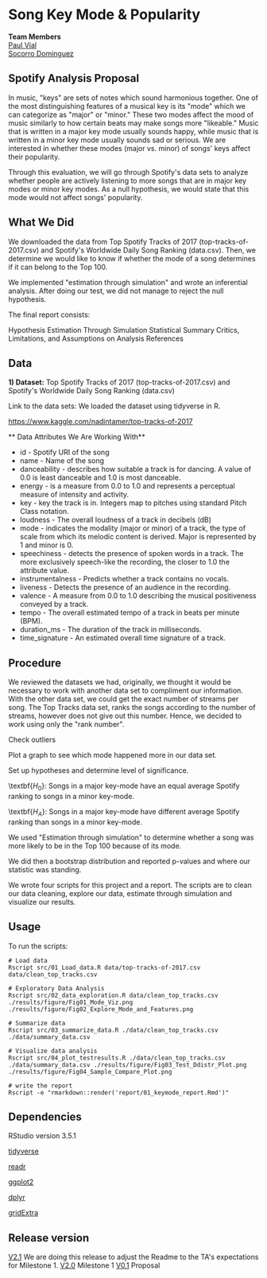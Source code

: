 # Song Key Mode & Popularity

**Team Members**<br>
[Paul Vial](https://github.com/Pall-v) <br>
[Socorro Dominguez](https://github.com/sedv8808)<br>

## Spotify Analysis Proposal

In music, "keys" are sets of notes which sound harmonious together.  One of the most distinguishing features of a musical key is its "mode" which we can categorize as "major" or "minor."  These two modes affect the mood of music similarly to how certain beats may make songs more "likeable." Music that is written in a major key mode usually sounds happy, while music that is written in a minor key mode usually sounds sad or serious.  We are interested in whether these modes (major vs. minor) of songs' keys affect their popularity.

Through this evaluation, we will go through Spotify's data sets to analyze whether people are actively listening to more songs that are in major key modes or minor key modes. As a null hypothesis, we would state that this mode would not affect songs' popularity. 

## What We Did

We downloaded the data from Top Spotify Tracks of 2017 (top-tracks-of-2017.csv) and Spotify's Worldwide Daily Song Ranking (data.csv). Then, we determine we would like to know if whether the mode of a song determines if it can belong to the Top 100. 

We implemented "estimation through simulation" and wrote an inferential analysis. After doing our test, we did not manage to reject the null hypothesis.

The final report consists:

Hypothesis
Estimation Through Simulation Statistical Summary
Critics, Limitations, and Assumptions on Analysis
References

## Data

**1) Dataset:** Top Spotify Tracks of 2017 (top-tracks-of-2017.csv) and Spotify's Worldwide Daily Song Ranking (data.csv)

Link to the data sets: We loaded the dataset using tidyverse in R. 

https://www.kaggle.com/nadintamer/top-tracks-of-2017

** Data Attributes We Are Working With**

* id - Spotify URI of the song
* name - Name of the song
* danceability - describes how suitable a track is for dancing. A value of 0.0 is least danceable and 1.0 is most danceable.
* energy - is a measure from 0.0 to 1.0 and represents a perceptual measure of intensity and activity. 
* key - key the track is in. Integers map to pitches using standard Pitch Class notation.
* loudness - The overall loudness of a track in decibels (dB)
* mode - indicates the modality (major or minor) of a track, the type of scale from which its melodic content is derived. Major is represented by 1 and minor is 0.
* speechiness - detects the presence of spoken words in a track. The more exclusively speech-like the recording, the closer to 1.0 the attribute value.
* instrumentalness - Predicts whether a track contains no vocals. 
* liveness - Detects the presence of an audience in the recording. 
* valence - A measure from 0.0 to 1.0 describing the musical positiveness conveyed by a track. 
* tempo - The overall estimated tempo of a track in beats per minute (BPM). 
* duration_ms - The duration of the track in milliseconds.
* time_signature - An estimated overall time signature of a track. 

## Procedure

We reviewed the datasets we had, originally, we thought it would be necessary to work with another data set to compliment our information. With the other data set, we could get the exact number of streams per song. The Top Tracks data set, ranks the songs according to the number of streams, however does not give out this number. Hence, we decided to work using only the "rank number".

Check outliers

Plot a graph to see which mode happened more in our data set. 

Set up hypotheses and determine level of significance.

\textbf{$H_{0}$}: Songs in a major key-mode have an equal average Spotify ranking to songs in a minor key-mode.

\textbf{$H_{A}$}: Songs in a major key-mode have different average Spotify ranking than songs in a minor key-mode.

We used "Estimation through simulation" to determine whether a song was more likely to be in the Top 100 because of its mode.

We did then a bootstrap distribution and reported p-values and where our statistic was standing.

We wrote four scripts for this project and a report. The scripts are to clean our data cleaning, explore our data, estimate through simulation and visualize our results. 

## Usage
To run the scripts: 

```
# Load data
Rscript src/01_Load_data.R data/top-tracks-of-2017.csv data/clean_top_tracks.csv

# Exploratory Data Analysis
Rscript src/02_data_exploration.R data/clean_top_tracks.csv ./results/figure/Fig01_Mode_Viz.png ./results/figure/Fig02_Explore_Mode_and_Features.png

# Summarize data
Rscript src/03_summarize_data.R ./data/clean_top_tracks.csv ./data/summary_data.csv

# Visualize data analysis
Rscript src/04_plot_testresults.R ./data/clean_top_tracks.csv ./data/summary_data.csv ./results/figure/Fig03_Test_Ddistr_Plot.png ./results/figure/Fig04_Sample_Compare_Plot.png

# write the report
Rscript -e "rmarkdown::render('report/01_keymode_report.Rmd')"
```

## Dependencies

RStudio version 3.5.1

[tidyverse](https://github.com/tidyverse)

[readr](https://github.com/tidyverse/readr)

[ggplot2](https://github.com/tidyverse/ggplot2)

[dplyr](https://github.com/tidyverse/dpylr)

[gridExtra](https://github.com/cran/gridExtra)

## Release version

[V2.1]() We are doing this release to adjust the Readme to the TA's expectations for Milestone 1.
[V2.0](https://github.com/UBC-MDS/Song_Key_Mode_and_Popularity_on_Spotify/releases/tag/v2.0) Milestone 1
[V0.1](https://github.com/UBC-MDS/Song_Key_Mode_and_Popularity_on_Spotify/releases/tag/0.1) Proposal

